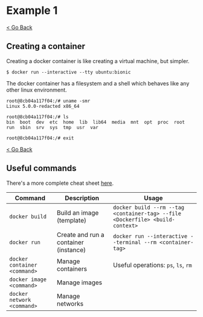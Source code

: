 # Example 1
[< Go Back](../README.md)

## Creating a container

Creating a docker container is like creating a virtual machine, but simpler.

```console
$ docker run --interactive --tty ubuntu:bionic
```
The docker container has a filesystem and a shell which behaves like any other linux environment.
```console
root@8cb04a117f04:/# uname -smr 
Linux 5.0.0-redacted x86_64

root@8cb04a117f04:/# ls
bin  boot  dev  etc  home  lib  lib64  media  mnt  opt  proc  root  run  sbin  srv  sys  tmp  usr  var

root@8cb04a117f04:/# exit
```

[< Go Back](../README.md)

## Useful commands

There's a more complete cheat sheet [here](https://github.com/wsargent/docker-cheat-sheet).

| Command                      | Description                           | Usage                                                                         |
|------------------------------|---------------------------------------|-------------------------------------------------------------------------------|
| `docker build`               | Build an image (template)             | `docker build --rm --tag <container-tag> --file <Dockerfile> <build-context>` |
| `docker run`                 | Create and run a container (instance) | `docker run --interactive --terminal --rm <container-tag>`                    |
| `docker container <command>` | Manage containers                     | Useful operations: `ps`, `ls`, `rm`                                           |
| `docker image <command>`     | Manage images                         |                                                                               |
| `docker network <command>`   | Manage networks                       |                                                                               |